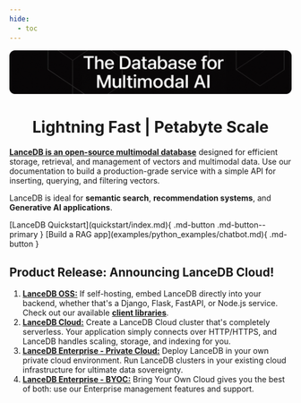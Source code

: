 ```yaml
---
hide:
  - toc
---
```

![lancedb-banner](assets/hero-image.png)

<div align="center">

<h1 style="text-align: center"><b>Lightning Fast | Petabyte Scale</b></h1>

</div>

[**LanceDB is an open-source multimodal database**](overview/index.md) designed for efficient storage, retrieval, and management of vectors and multimodal data. Use our documentation to build a production-grade service with a simple API for inserting, querying, and filtering vectors. 

LanceDB is ideal for **semantic search**, **recommendation systems**, and **Generative AI applications**. 

<div class="center" markdown>
[LanceDB Quickstart](quickstart/index.md){ .md-button .md-button--primary }
[Build a RAG app](examples/python_examples/chatbot.md){ .md-button }
</div>

## **Product Release: Announcing LanceDB Cloud!**

1. [**LanceDB OSS:**](overview/index.md) If self-hosting, embed LanceDB directly into your backend, whether that's a Django, Flask, FastAPI, or Node.js service. Check out our available [**client libraries**](api/index.md).
2. [**LanceDB Cloud:**](cloud/index.md) Create a LanceDB Cloud cluster that's completely serverless. Your application simply connects over HTTP/HTTPS, and LanceDB handles scaling, storage, and indexing for you. 
3. [**LanceDB Enterprise - Private Cloud:**](enterprise/index.md) Deploy LanceDB in your own private cloud environment. Run LanceDB clusters in your existing cloud infrastructure for ultimate data sovereignty.
4. [**LanceDB Enterprise - BYOC:**](enterprise/index.md) Bring Your Own Cloud gives you the best of both: use our Enterprise management features and support.
</div>

